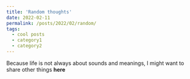 ```yaml
---
title: 'Random thoughts'
date: 2022-02-11
permalink: /posts/2022/02/random/
tags:
  - cool posts
  - category1
  - category2
---
```



Because life is not always about sounds and meanings, I might want to share other things **here**

<!--
Headings are cool
======

Headings are cool
======

You can have many headings
======

Aren't headings cool?
------

-->
